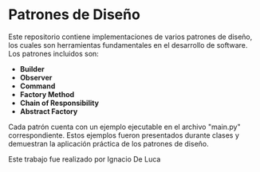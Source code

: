 # Patrones de Diseño

Este repositorio contiene implementaciones de varios patrones de diseño, los cuales son herramientas fundamentales en el desarrollo de software. Los patrones incluidos son:

- **Builder**
- **Observer**
- **Command**
- **Factory Method**
- **Chain of Responsibility**
- **Abstract Factory**

Cada patrón cuenta con un ejemplo ejecutable en el archivo "main.py" correspondiente. Estos ejemplos fueron presentados durante clases y demuestran la aplicación práctica de los patrones de diseño.

Este trabajo fue realizado por Ignacio De Luca
